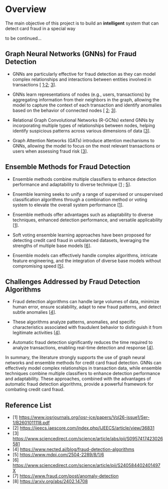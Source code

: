 # Overview

The main objective of this project is to build an **intelligent** system that can detect card fraud in a special way

to be continued...


## Graph Neural Networks (GNNs) for Fraud Detection

- GNNs are particularly effective for fraud detection as they can model complex relationships and interactions between entities involved in transactions [ [1](https://www.iosrjournals.org/iosr-jce/papers/Vol26-issue1/Ser-1/B2601011118.pdf);[2](https://ijeecs.iaescore.com/index.php/IJEECS/article/view/36831); [3](https://www.sciencedirect.com/science/article/abs/pii/S0957417423026581)].

- GNNs learn representations of nodes (e.g., users, transactions) by aggregating information from their neighbors in the graph, allowing the model to capture the context of each transaction and identify anomalies based on the behavior of connected nodes [ [2](https://ijeecs.iaescore.com/index.php/IJEECS/article/view/36831); [3](https://www.sciencedirect.com/science/article/abs/pii/S0957417423026581)].

- Relational Graph Convolutional Networks (R-GCNs) extend GNNs by incorporating multiple types of relationships between nodes, helping identify suspicious patterns across various dimensions of data [[3](https://www.sciencedirect.com/science/article/abs/pii/S0957417423026581)].

- Graph Attention Networks (GATs) introduce attention mechanisms to GNNs, allowing the model to focus on the most relevant transactions or users when assessing fraud risk [[3](https://www.sciencedirect.com/science/article/abs/pii/S0957417423026581)].

## Ensemble Methods for Fraud Detection

- Ensemble methods combine multiple classifiers to enhance detection performance and adaptability to diverse technique [[1](https://www.iosrjournals.org/iosr-jce/papers/Vol26-issue1/Ser-1/B2601011118.pdf) ; [5](https://www.mdpi.com/2504-2289/8/1/6)].

- Ensemble learning seeks to unify a range of supervised or unsupervised classification algorithms through a combination method or voting system to elevate the overall system performance [[1](https://www.iosrjournals.org/iosr-jce/papers/Vol26-issue1/Ser-1/B2601011118.pdf)].

- Ensemble methods offer advantages such as adaptability to diverse techniques, enhanced detection performance, and versatile applicability [[1](https://www.iosrjournals.org/iosr-jce/papers/Vol26-issue1/Ser-1/B2601011118.pdf)].

- Soft voting ensemble learning approaches have been proposed for detecting credit card fraud in unbalanced datasets, leveraging the strengths of multiple base models [[6](https://www.sciencedirect.com/science/article/pii/S240584402401497X)].

- Ensemble models can effectively handle complex algorithms, intricate feature engineering, and the integration of diverse base models without compromising speed [[5](https://www.mdpi.com/2504-2289/8/1/6)].

## Challenges Addressed by Fraud Detection Algorithms

- Fraud detection algorithms can handle large volumes of data, minimize human error, ensure scalability, adapt to new fraud patterns, and detect subtle anomalies [[4](https://www.nected.ai/blog/fraud-detection-algorithms)].

- These algorithms analyze patterns, anomalies, and specific characteristics associated with fraudulent behavior to distinguish it from legitimate activities [[4](https://www.nected.ai/blog/fraud-detection-algorithms)].

- Automatic fraud detection significantly reduces the time required to analyze transactions, enabling real-time detection and response [[4](https://www.nected.ai/blog/fraud-detection-algorithms)].

In summary, the literature strongly supports the use of graph neural networks and ensemble methods for credit card fraud detection. GNNs can effectively model complex relationships in transaction data, while ensemble techniques combine multiple classifiers to enhance detection performance and adaptability. These approaches, combined with the advantages of automatic fraud detection algorithms, provide a powerful framework for combating credit card fraud.

## Reference List
- [1] https://www.iosrjournals.org/iosr-jce/papers/Vol26-issue1/Ser-1/B2601011118.pdf
- [2] https://ijeecs.iaescore.com/index.php/IJEECS/article/view/36831
- [3] https://www.sciencedirect.com/science/article/abs/pii/S0957417423026581
- [4] https://www.nected.ai/blog/fraud-detection-algorithms
- [5] https://www.mdpi.com/2504-2289/8/1/6
- [6] https://www.sciencedirect.com/science/article/pii/S240584402401497X
- [7] https://www.fraud.com/post/anomaly-detection
- [8] https://arxiv.org/abs/2402.14708
